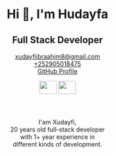 <p align="center">
<h1 align='center'></h1>
<h1 align="center">Hi 👋, I'm Hudayfa</h1>
<h2 align='center'>Full  Stack  Developer</h2>
</p>
<p align="center">
 <a href='mailto:xudayfiibraahim8@gmail.com'>xudayfiibraahim8@gmail.com</a> </br>
 <a href='tel:+252905018475'>+252905018475</a> </br>
 <a href='https://github.com/xudayfiIbra'>GitHub Profile</a> </br>
</p>

<p align="center">
<a href="https://instagram.com/caaqil_bl" target="blank"><img align="center" src="https://raw.githubusercontent.com/rahuldkjain/github-profile-readme-generator/master/src/images/icons/Social/instagram.svg" alt="" height="30" width="40" /></a>
<a href="https://www.facebook.com/profile.php?id=100040152761217" target="blank"><img align="center" src="https://raw.githubusercontent.com/rahuldkjain/github-profile-readme-generator/master/src/images/icons/Social/facebook.svg" alt="" height="30" width="40" /></a>


<p align="center"> 
<img align="center" src="https://github-readme-stats.vercel.app/api/top-langs?username=xudayfiibra&show_icons=true&theme=radical&locale=en&layout=compact" alt="" />
</p>

<p align="center"> <img src="https://komarev.com/ghpvc/?username=xudayfiibra&label=Profile%20views&color=0e75b6&style=flat" alt="" /> </p>

<p align="center"> <a href="https://twitter.com/XudayfiBaari" target="blank"><img src="https://img.shields.io/twitter/follow/XudayfiBaari?logo=twitter&style=for-the-badge" alt="" /></a> </p>

<p align="center">
I'am Xudayfi,<br>
20 years old full-stack developer<br>
with 1+ year experience in<br>
different kinds of development.
</P>

<p align="center"> 
<img align="center" src="https://github-readme-stats.vercel.app/api?username=xudayfiibra&show_icons=true&theme=radical" alt="" />
</p>
